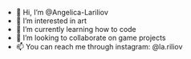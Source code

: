 - 👋 Hi, I’m @Angelica-Lariliov
- 👀 I’m interested in art
- 🌱 I’m currently learning how to code
- 💞️ I’m looking to collaborate on game projects
- 📫 You can reach me through instagram: @la.riliov

<!---
Angelica-Lariliov/Angelica-Lariliov is a ✨ special ✨ repository because its `README.md` (this file) appears on your GitHub profile.
You can click the Preview link to take a look at your changes.
--->
